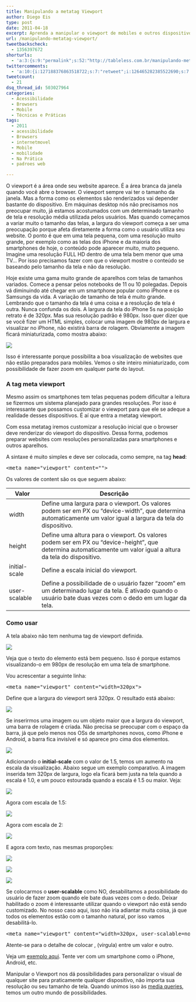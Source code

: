 ```yaml
---
title: Manipulando a metatag Viewport
author: Diego Eis
type: post
date: 2011-04-18
excerpt: Aprenda a manipular o viewport de mobiles e outros dispositivos com a metatag Viewport do HTML.
url: /manipulando-metatag-viewport/
tweetbackscheck:
  - 1356397672
shorturls:
  - 'a:3:{s:9:"permalink";s:52:"http://tableless.com.br/manipulando-metatag-viewport";s:7:"tinyurl";s:26:"http://tinyurl.com/3odakfo";s:4:"isgd";s:19:"http://is.gd/bKHkmh";}'
twittercomments:
  - 'a:10:{i:127188376863518722;s:7:"retweet";i:126465282385522690;s:7:"retweet";i:126348029631533056;s:7:"retweet";i:126347228095848448;s:7:"retweet";i:126345823905783808;s:7:"retweet";i:126341375041085440;s:7:"retweet";i:155242144943190018;s:7:"retweet";i:155229542263422976;s:7:"retweet";i:160165094976798720;s:7:"retweet";i:169916451069763584;s:7:"retweet";}'
tweetcount:
  - 21
dsq_thread_id: 503027964
categories:
  - Acessibilidade
  - Browsers
  - Mobile
  - Técnicas e Práticas
tags:
  - 2011
  - acessibilidade
  - Browsers
  - internetmovel
  - Mobile
  - mobilidade
  - Na Prática
  - padroes web

---
```

O viewport é a área onde seu website aparece. É a área branca da janela quando você abre o browser. O viewport sempre vai ter o tamanho da janela. Mas a forma como os elementos são renderizados vai depender bastante do dispositivo. Em máquinas desktop nós não precisamos nos preocupar muito, já estamos acostumados com um determinado tamanho de tela e resolução média utilizada pelos usuários. Mas quando começamos a variar muito o tamanho das telas, a largura do viewport começa a ser uma preocupação porque afeta diretamente a forma como o usuário utiliza seu website. O ponto é que em uma tela pequena, com uma resolução muito grande, por exemplo como as telas dos iPhone e da maioria dos smartphones de hoje, o conteúdo pode aparecer muito, muito pequeno. Imagine uma resolução FULL HD dentro de uma tela bem menor que uma TV&#8230; Por isso precisamos fazer com que o viewport mostre o conteúdo se baseando pelo tamanho da tela e não da resolução.

Hoje existe uma gama muito grande de aparelhos com telas de tamanhos variados. Comece a pensar pelos notebooks de 11 ou 10 polegadas. Depois vá diminuindo até chegar em um smartphone popular como iPhone e os Samsungs da vida. A variação de tamanho de tela é muito grande. Lembrando que o tamanho da tela é uma coisa e a resolução de tela é outra. Nunca confunda os dois. A largura da tela do iPhone 5s na posição retrato é de 320px. Mas sua resolução padrão é 980px. Isso quer dizer que se você fizer um HTML simples, colocar uma imagem de 980px de largura e visualizar no iPhone, não existirá barra de rolagem. Obviamente a imagem ficará miniaturizada, como mostra abaixo:

![][1]

Isso é interessante porque possibilita a boa visualização de websites que não estão preparados para mobiles. Vemos o site inteiro miniaturizado, com possibilidade de fazer zoom em qualquer parte do layout.

### A tag meta viewport

Mesmo assim os smartphones tem telas pequenas podem dificultar a leitura se fizermos um sistema planejado para grandes resoluções. Por isso é interessante que possamos customizar o viewport para que ele se adeque a realidade desses dispositivos. É aí que entra a metatag viewport.
  
Com essa metatag iremos customizar a resolução inicial que o browser deve renderizar do viewport do dispositivo. Dessa forma, podemos preparar websites com resoluções personalizadas para smartphones e outros aparelhos.

A sintaxe é muito simples e deve ser colocada, como sempre, na tag **head**:

<pre class="lang-html">&lt;meta name="viewport" content=""&gt;
</pre>

Os valores de content são os que seguem abaixo:

| Valor         | Descrição                                                                                                                                                                    |
| ------------- | ---------------------------------------------------------------------------------------------------------------------------------------------------------------------------- |
| width         | Define uma largura para o viewport. Os valores podem ser em PX ou &#8220;device-width&#8221;, que determina automaticamente um valor igual a largura da tela do dispositivo. |
| height        | Define uma altura para o viewport. Os valores podem ser em PX ou &#8220;device-height&#8221;, que determina automaticamente um valor igual a altura da tela do dispositivo.  |
| initial-scale | Define a escala inicial do viewport.                                                                                                                                         |
| user-scalable | Define a possibilidade de o usuário fazer &#8220;zoom&#8221; em um determinado lugar da tela. É ativado quando o usuário bate duas vezes com o dedo em um lugar da tela.     |

### Como usar

A tela abaixo não tem nenhuma tag de viewport definida. 

![][2]

Veja que o texto do elemento está bem pequeno. Isso é porque estamos visualizando-o em 980px de resolução em uma tela de smartphone.
  
Vou acrescentar a seguinte linha:

<pre class="lang-html">&lt;meta name="viewport" content="width=320px"&gt;
</pre>

Define que a largura do viewport será 320px. O resultado está abaixo:

![][3]

Se inserirmos uma imagem ou um objeto maior que a largura do viewport, uma barra de rolagem é criada. Não precisa se preocupar com o espaço da barra, já que pelo menos nos OSs de smartphones novos, como iPhone e Android, a barra fica invisível e só aparece pro cima dos elementos.

![][4]

Adicionando o **initial-scale** com o valor de 1.5, temos um aumento na escala da visualização. Abaixo segue um exemplo comparativo. A imagem inserida tem 320px de largura, logo ela ficará bem justa na tela quando a escala é 1.0, e um pouco estourada quando a escala é 1.5 ou maior. Veja:

![][5]

Agora com escala de 1.5:

![][6]

Agora com escala de 2:
  
![][7]

E agora com texto, nas mesmas proporções:

![][8]
  
![][9]
  
![][10]

Se colocarmos o **user-scalable** como NO, desabilitamos a possibilidade do usuário de fazer zoom quando ele bate duas vezes com o dedo. Deixar habilitado o zoom é interessante utilizar quando o viewport não está sendo customizado. No nosso caso aqui, isso não iria adiantar muita coisa, já que todos os elementos estão com o tamanho natural, por isso vamos desabilitá-lo.

<pre class="lang-html">&lt;meta name="viewport" content="width=320px, user-scalable=no"&gt;
</pre>

Atente-se para o detalhe de colocar , (vírgula) entre um valor e outro.
  
Veja um [exemplo aqui][11]. Tente ver com um smartphone como o iPhone, Android, etc.

Manipular o Viewport nos dá possibilidades para personalizar o visual de qualquer site para praticamente qualquer dispositivo, não importa sua resolução ou seu tamanho de tela. Quando unimos isso às [media queries][12], temos um outro mundo de possibilidades.

 [1]: https://raw.githubusercontent.com/diegoeis/tableless-static-images/master/2011/04/980px.png
 [2]: https://raw.githubusercontent.com/diegoeis/tableless-static-images/master/2011/04/viewport-980.png
 [3]: https://raw.githubusercontent.com/diegoeis/tableless-static-images/master/2011/04/viewport-320px.png
 [4]: https://raw.githubusercontent.com/diegoeis/tableless-static-images/master/2011/04/rolagem.png
 [5]: https://raw.githubusercontent.com/diegoeis/tableless-static-images/master/2011/04/initi-scale1.png
 [6]: https://raw.githubusercontent.com/diegoeis/tableless-static-images/master/2011/04/init-scale15.png
 [7]: https://raw.githubusercontent.com/diegoeis/tableless-static-images/master/2011/04/init-scale2.png
 [8]: https://raw.githubusercontent.com/diegoeis/tableless-static-images/master/2011/04/scale1-text.png
 [9]: https://raw.githubusercontent.com/diegoeis/tableless-static-images/master/2011/04/scale15-text.png
 [10]: https://raw.githubusercontent.com/diegoeis/tableless-static-images/master/2011/04/scale2-text.png
 [11]: http://tableless.github.com/exemplos/viewport/viewport.html
 [12]: http://tableless.com.br/introducao-sobre-media-queries